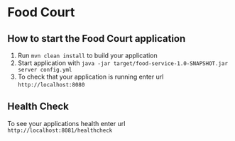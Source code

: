 # Food Court

How to start the Food Court application
---

1. Run `mvn clean install` to build your application
1. Start application with `java -jar target/food-service-1.0-SNAPSHOT.jar server config.yml`
1. To check that your application is running enter url `http://localhost:8080`

Health Check
---

To see your applications health enter url `http://localhost:8081/healthcheck`
